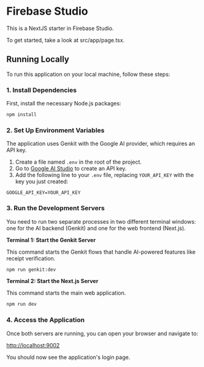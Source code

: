 # Firebase Studio

This is a NextJS starter in Firebase Studio.

To get started, take a look at src/app/page.tsx.

## Running Locally

To run this application on your local machine, follow these steps:

### 1. Install Dependencies

First, install the necessary Node.js packages:

```bash
npm install
```

### 2. Set Up Environment Variables

The application uses Genkit with the Google AI provider, which requires an API key.

1.  Create a file named `.env` in the root of the project.
2.  Go to [Google AI Studio](https://aistudio.google.com/app/apikey) to create an API key.
3.  Add the following line to your `.env` file, replacing `YOUR_API_KEY` with the key you just created:

```
GOOGLE_API_KEY=YOUR_API_KEY
```

### 3. Run the Development Servers

You need to run two separate processes in two different terminal windows: one for the AI backend (Genkit) and one for the web frontend (Next.js).

**Terminal 1: Start the Genkit Server**

This command starts the Genkit flows that handle AI-powered features like receipt verification.

```bash
npm run genkit:dev
```

**Terminal 2: Start the Next.js Server**

This command starts the main web application.

```bash
npm run dev
```

### 4. Access the Application

Once both servers are running, you can open your browser and navigate to:

[http://localhost:9002](http://localhost:9002)

You should now see the application's login page.
